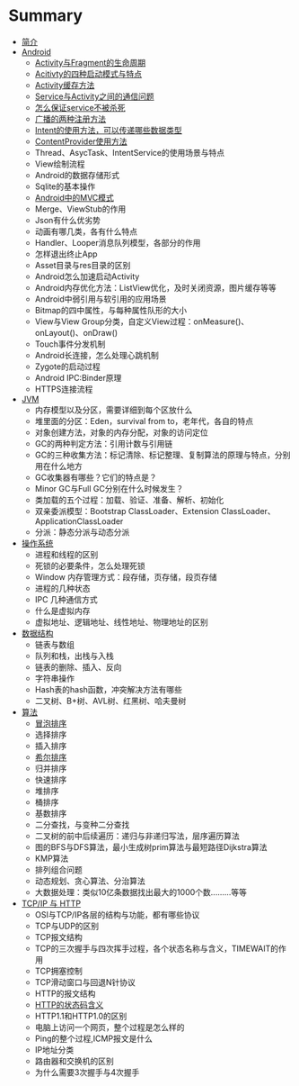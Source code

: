 # Summary

* [简介](README.md)
* [Android](chapter1.md)
  * [Activity与Fragment的生命周期](chapter1/activityyu-fragment-de-sheng-ming-zhou-qi.md)
  * [Acitivty的四种启动模式与特点](chapter1/12.md)
  * [Activity缓存方法](chapter1/activityhuan-cun-fang-fa.md)
  * [Service与Activity之间的通信问题](chapter1/servicede-sheng-ming-zhou-qi-ff0c-liang-zhong-qi-dong-fang-fa-ff0c-you-shi-yao-qu-bie.md)
  * [怎么保证service不被杀死](chapter1/zen-yao-bao-zheng-service-bu-bei-sha-si.md)
  * [广播的两种注册方法](chapter1/guang-bo-de-liang-zhong-zhu-ce-fang-fa-ff0c-you-shi-yao-qu-bie.md)
  * [Intent的使用方法，可以传递哪些数据类型](chapter1/intentde-shi-yong-fang-fa-ff0c-ke-yi-chuan-di-na-xie-shu-ju-lei-xing.md)
  * [ContentProvider使用方法](chapter1/contentprovidershi-yong-fang-fa.md)
  * Thread、AsycTask、IntentService的使用场景与特点
  * View绘制流程
  * Android的数据存储形式
  * Sqlite的基本操作
  * [Android中的MVC模式](chapter1/androidzhong-de-mvc-mo-shi.md)
  * Merge、ViewStub的作用
  * Json有什么优劣势
  * 动画有哪几类，各有什么特点
  * Handler、Looper消息队列模型，各部分的作用
  * 怎样退出终止App
  * Asset目录与res目录的区别
  * Android怎么加速启动Activity
  * Android内存优化方法：ListView优化，及时关闭资源，图片缓存等等
  * Android中弱引用与软引用的应用场景
  * Bitmap的四中属性，与每种属性队形的大小
  * View与View Group分类，自定义View过程：onMeasure\(\)、onLayout\(\)、onDraw\(\)
  * Touch事件分发机制
  * Android长连接，怎么处理心跳机制
  * Zygote的启动过程
  * Android IPC:Binder原理
  * HTTPS连接流程
* [JVM](dw.md)
  * 内存模型以及分区，需要详细到每个区放什么
  * 堆里面的分区：Eden，survival from to，老年代，各自的特点
  * 对象创建方法，对象的内存分配，对象的访问定位
  * GC的两种判定方法：引用计数与引用链
  * GC的三种收集方法：标记清除、标记整理、复制算法的原理与特点，分别用在什么地方
  * GC收集器有哪些？它们的特点是？
  * Minor GC与Full GC分别在什么时候发生？
  * 类加载的五个过程：加载、验证、准备、解析、初始化
  * 双亲委派模型：Bootstrap ClassLoader、Extension ClassLoader、ApplicationClassLoader
  * 分派：静态分派与动态分派
* [操作系统](cao-zuo-xi-tong.md)
  * 进程和线程的区别
  * 死锁的必要条件，怎么处理死锁
  * Window 内存管理方式：段存储，页存储，段页存储
  * 进程的几种状态
  * IPC 几种通信方式
  * 什么是虚拟内存
  * 虚拟地址、逻辑地址、线性地址、物理地址的区别
* [数据结构](shu-ju-jie-gou.md)
  * 链表与数组
  * 队列和栈，出栈与入栈
  * 链表的删除、插入、反向
  * 字符串操作
  * Hash表的hash函数，冲突解决方法有哪些
  * 二叉树、B+树、AVL树、红黑树、哈夫曼树
* [算法](suan-fa.md)
  * [冒泡排序](suan-fa/ge-zhong-pai-xu-ff1a-mao-pao-3001-xuan-ze-3001-cha-ru-3001-xi-er-3001-gui-bing-3001-kuai-pai-3001-dui-pai-3001-tong-pai-3001-ji-shu-de-yuan-li-3001-ping-jun-shi-jian-fu-za-du-3001-zui-huai-shi-jian-fu-za-du-3001-kong-jian-fu-za-du-3001-shi-fou-wen-ding.md)
  * 选择排序
  * 插入排序
  * [希尔排序](suan-fa/xi-er.md)
  * 归并排序
  * 快速排序
  * 堆排序
  * 桶排序
  * 基数排序
  * 二分查找，与变种二分查找
  * 二叉树的前中后续遍历：递归与非递归写法，层序遍历算法
  * 图的BFS与DFS算法，最小生成树prim算法与最短路径Dijkstra算法
  * KMP算法
  * 排列组合问题
  * 动态规划、贪心算法、分治算法
  * 大数据处理：类似10亿条数据找出最大的1000个数.........等等
* [TCP/IP 与 HTTP](tcpip-yu-http.md)
  * OSI与TCP/IP各层的结构与功能，都有哪些协议
  * TCP与UDP的区别
  * TCP报文结构
  * TCP的三次握手与四次挥手过程，各个状态名称与含义，TIMEWAIT的作用
  * TCP拥塞控制
  * TCP滑动窗口与回退N针协议
  * HTTP的报文结构
  * [HTTP的状态码含义](tcpip-yu-http/httpde-zhuang-tai-ma-han-yi.md)
  * HTTP1.1和HTTP1.0的区别
  * 电脑上访问一个网页，整个过程是怎么样的
  * Ping的整个过程,ICMP报文是什么
  * IP地址分类
  * 路由器和交换机的区别
  * 为什么需要3次握手与4次握手


